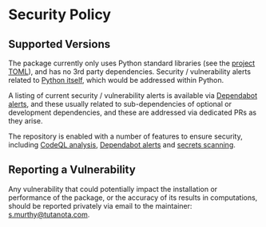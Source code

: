# Security Policy

## Supported Versions

The package currently only uses Python standard libraries (see the [project TOML](https://github.com/sr-murthy/continuedfractions/blob/main/pyproject.toml)), and has no 3rd party dependencies. Security / vulnerability alerts related to [Python itself](https://www.cvedetails.com/vulnerability-list/vendor_id-10210/product_id-18230/Python-Python.html), which would be addressed within Python.

A listing of current security / vulnerability alerts is available via [Dependabot alerts](https://github.com/sr-murthy/continuedfractions/security), and these usually related to sub-dependencies of optional or development dependencies, and these are addressed via dedicated PRs as they arise.

The repository is enabled with a number of features to ensure security, including [CodeQL analysis](https://github.com/sr-murthy/continuedfractions/actions/workflows/codeql-analysis.yml), 
[Dependabot alerts](https://docs.github.com/en/code-security/dependabot/dependabot-alerts/about-dependabot-alerts) and [secrets scanning](https://docs.github.com/en/code-security/secret-scanning/about-secret-scanning).

## Reporting a Vulnerability

Any vulnerability that could potentially impact the installation or performance of the package, or the accuracy of its results in computations, should be reported privately via email to the maintainer: [s.murthy@tutanota.com](s.murthy@tutanota.com).

